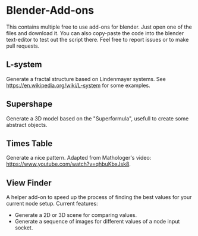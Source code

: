 # Blender-Add-ons
This contains multiple free to use add-ons for blender.
Just open one of the files and download it.
You can also copy-paste the code into the blender text-editor to test out the script there.
Feel free to report issues or to make pull requests.

## L-system
Generate a fractal structure based on Lindenmayer systems. See https://en.wikipedia.org/wiki/L-system for some examples.

## Supershape
Generate a 3D model based on the "Superformula", usefull to create some abstract objects.

## Times Table
Generate a nice pattern. Adapted from Mathologer's video: https://www.youtube.com/watch?v=qhbuKbxJsk8.

## View Finder
A helper add-on to speed up the process of finding the best values for your current node setup.
Current features:
- Generate a 2D or 3D scene for comparing values.
- Generate a sequence of images for different values of a node input socket.
